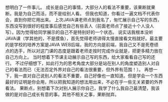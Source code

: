 想明白了一件事儿。
成长是自己的事情，大部分人的看法不重要，该果断就果断。我是为自己而活，而不是给别人看。
但我也知道，你看过一遍文档不代表你会，直到你把它用出来。
上次JAVA课老师点到我名了，匆忙展示自己写的东西，东西没写到很好的程度事后感觉自己有些丢人（前面老师点了接近十个人没人写）。因为觉得给同学展示的自己不是特别好的一个状态。
说实话我根本没听JAVA课（学其他的，不是摸鱼），首先觉得老师讲得太慢直接看文档就好。最主要的是学校的培养方案是JAVA WEB后端，我的方向是前端，我自己又不是死卷绩点的选手，所以对这门课的态度是跟着老师走按时完成作业就是，把更多精力放在自己方向上。
当时想着下节课主动展示自己写的东西，给大家看看自己写的还行。
不过仔细想下，如此行为的思考角度大部分是站在别人的角度塑造别人对自己的看法而已（无法否定外界对自己的看法很重要，但外界有范围！）。
再想一下，我一直对自己说别人的看法不重要，自己好像也一直知道。但是学会一个东西最好的证明是你会用，所以把我知道的想法用出来，不必在乎一些无关紧要的外界看法。
果断点，别想着下次对别人展示你自己，我学了什么我自己最清楚，我该做的是对自己成长有意的事。其他不相关之事，果断抛弃。